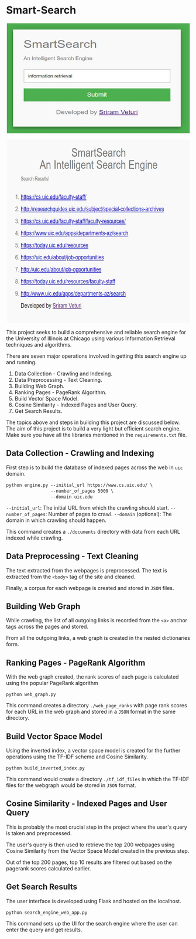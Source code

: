 # Smart-Search

<p align="center">
  <img width="500" height="300" src="Results/Query-1/query.JPG">
</p>
<p align="center">
  <img width="500" height="500" src="Results/Query-6/search-results.JPG">
</p>
This project seeks to build a comprehensive and reliable search engine for the University of Illinois at Chicago using various Information Retrieval techniques and algorithms.

There are seven major operations involved in getting this search engine up and running.

1) Data Collection - Crawling and Indexing.
2) Data Preprocessing - Text Cleaning.
3) Building Web Graph.
4) Ranking Pages - PageRank Algorithm.
5) Build Vector Space Model.
6) Cosine Similarity - Indexed Pages and User Query. 
7) Get Search Results.

The topics above and steps in building this project are discussed below. The aim of this project is to build a very light but efficient search engine. Make sure you have all the libraries mentioned in the `requirements.txt` file.
 
## Data Collection - Crawling and Indexing

First step is to build the database of indexed pages across the web in `uic` domain.

```
python engine.py --initial_url https://www.cs.uic.edu/ \
                 --number_of_pages 5000 \
                 --domain uic.edu
```

`--initial_url`: The initial URL from which the crawling should start.
`--number_of_pages`: Number of pages to crawl. 
`--domain` (optional): The domain in which crawling should happen.

This command creates a `./documents` directory with data from each URL indexed while crawling.


## Data Preprocessing - Text Cleaning

The text extracted from the webpages is preprocessed. The text is extracted from the `<body>` tag of the site and cleaned.

Finally, a corpus for each webpage is created and stored in `JSON` files.

 
## Building Web Graph

While crawling, the list of all outgoing links is recorded from the `<a>` anchor tags across the pages and stored.

From all the outgoing links, a web graph is created in the nested dictionaries form.


## Ranking Pages - PageRank Algorithm

With the web graph created, the rank scores of each page is calculated using the popular PageRank algorithm

```
python web_graph.py
```

This command creates a directory `./web_page_ranks` with page rank scores for each URL in the web graph and stored in a `JSON` format in the same directory. 


## Build Vector Space Model

Using the inverted index, a vector space model is created for the further operations using the TF-IDF scheme and Cosine Similarity.

```
python build_inverted_index.py
```

This command would create a directory `./tf_idf_files` in which the TF-IDF files for the webgraph would be stored in `JSON` format.


## Cosine Similarity - Indexed Pages and User Query

This is probably the most crucial step in the project where the user's query is taken and preprocessed.

The user's query is then used to retrieve the top 200 webpages using Cosine Similarity from the Vector Space Model created in the previous step.

Out of the top 200 pages, top 10 results are filtered out based on the pagerank scores calculated earlier.


## Get Search Results

The user interface is developed using Flask and hosted on the localhost. 

```
python search_engine_web_app.py
```

This command sets up the UI for the search engine where the user can enter the query and get results.

